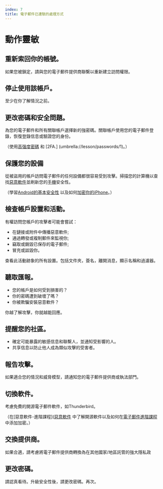 ```yaml
---
index: 7
title: 電子郵件已遭駭的處理方式
---
```

# 動作靈敏

## 重新索回你的帳號。

如果您被鎖定，請與您的電子郵件提供商聯繫以重新建立訪問權限。

## 停止使用該帳戶。

至少在你了解情況之前。

## 更改密碼和安全問題。

為您的電子郵件和所有關聯帳戶選擇新的強密碼。關聯帳戶使用您的電子郵件登錄，恢復登錄信息或驗證您的身份。

（使用[高强度密碼](umbrella://lesson/passwords/0) 和 [2FA.] (umbrella://lesson/passwords/1)。）

## 保護您的設備

從被盜用的帳戶訪問電子郵件的任何設備都很容易受到攻擊。掃描您的計算機以查找[惡意軟件](umbrella://lesson/malware/0)並刷新您的[手機](umbrella://lesson/mobile-phones/0)安全性。

（學習[Android的基本安全性](umbrella://lesson/android) 以及如何[加密你的iPhone](umbrella://lesson/encrypt-your-iphone)。）

## 檢查帳戶設置和活動。

有權訪問您帳戶的攻擊者可能會嘗試：

*   在鏈接或附件中傳播惡意軟件;
*   通過轉發或複制郵件來監視你;
*   竊取或銷毀已保存的電子郵件;
*   冒充或詆毀你。

查看此活動跡象的所有設置。包括文件夾，簽名，離開消息，顯示名稱和過濾器。

## 聽取匯報。

*   您的帳戶是如何受到損害的？
*   你的密碼遭到破壞了嗎？
*   你被欺騙安裝惡意軟件？

你越了解攻擊，你就越能回應。

## 提醒您的社區。

*   確定可能暴露的敏感信息和聯繫人，並通知受影響的人。
*   共享信息以防止他人成為類似攻擊的受害者。

## 報告攻擊。

如果適合您的情況和威脅模型，請通知您的電子郵件提供商或執法部門。

## 切換軟件。

考慮免費的開源電子郵件軟件，如Thunderbird。

（在[惡意軟件-進階課程]([惡意軟件](umbrella://lesson/malware/1) 中了解開源軟件以及如何在[電子郵件進階課程](umbrella://lesson/email/1)中添加加密。）

## 交換提供商。

如果合適，請考慮將電子郵件提供商轉換為在其他國家/地區託管的強大隱私政

## 更改密碼。

請認真看待。升級安全性後，請更改密碼。再次。